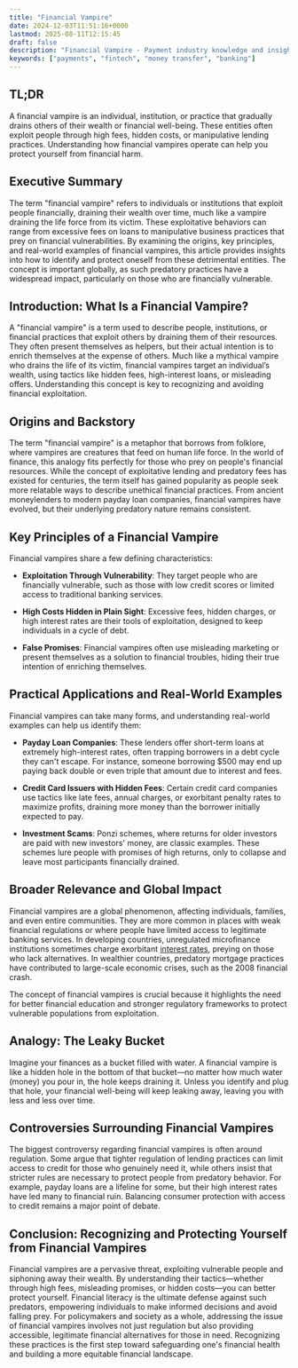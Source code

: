```yaml
---
title: "Financial Vampire"
date: 2024-12-03T11:51:16+0000
lastmod: 2025-08-11T12:15:45
draft: false
description: "Financial Vampire - Payment industry knowledge and insights"
keywords: ["payments", "fintech", "money transfer", "banking"]
---
```


## TL;DR

A financial vampire is an individual, institution, or practice that gradually drains others of their wealth or financial well-being. These entities often exploit people through high fees, hidden costs, or manipulative lending practices. Understanding how financial vampires operate can help you protect yourself from financial harm.

## Executive Summary

The term "financial vampire" refers to individuals or institutions that exploit people financially, draining their wealth over time, much like a vampire draining the life force from its victim. These exploitative behaviors can range from excessive fees on loans to manipulative business practices that prey on financial vulnerabilities. By examining the origins, key principles, and real-world examples of financial vampires, this article provides insights into how to identify and protect oneself from these detrimental entities. The concept is important globally, as such predatory practices have a widespread impact, particularly on those who are financially vulnerable.

## Introduction: What Is a Financial Vampire?

A "financial vampire" is a term used to describe people, institutions, or financial practices that exploit others by draining them of their resources. They often present themselves as helpers, but their actual intention is to enrich themselves at the expense of others. Much like a mythical vampire who drains the life of its victim, financial vampires target an individual’s wealth, using tactics like hidden fees, high-interest loans, or misleading offers. Understanding this concept is key to recognizing and avoiding financial exploitation.

## Origins and Backstory

The term "financial vampire" is a metaphor that borrows from folklore, where vampires are creatures that feed on human life force. In the world of finance, this analogy fits perfectly for those who prey on people's financial resources. While the concept of exploitative lending and predatory fees has existed for centuries, the term itself has gained popularity as people seek more relatable ways to describe unethical financial practices. From ancient moneylenders to modern payday loan companies, financial vampires have evolved, but their underlying predatory nature remains consistent.

## Key Principles of a Financial Vampire

Financial vampires share a few defining characteristics:

- **Exploitation Through Vulnerability**: They target people who are financially vulnerable, such as those with low credit scores or limited access to traditional banking services.

- **High Costs Hidden in Plain Sight**: Excessive fees, hidden charges, or high interest rates are their tools of exploitation, designed to keep individuals in a cycle of debt.

- **False Promises**: Financial vampires often use misleading marketing or present themselves as a solution to financial troubles, hiding their true intention of enriching themselves.

## Practical Applications and Real-World Examples

Financial vampires can take many forms, and understanding real-world examples can help us identify them:

- **Payday Loan Companies**: These lenders offer short-term loans at extremely high-interest rates, often trapping borrowers in a debt cycle they can't escape. For instance, someone borrowing $500 may end up paying back double or even triple that amount due to interest and fees.

- **Credit Card Issuers with Hidden Fees**: Certain credit card companies use tactics like late fees, annual charges, or exorbitant penalty rates to maximize profits, draining more money than the borrower initially expected to pay.

- **Investment Scams**: Ponzi schemes, where returns for older investors are paid with new investors' money, are classic examples. These schemes lure people with promises of high returns, only to collapse and leave most participants financially drained.

## Broader Relevance and Global Impact

Financial vampires are a global phenomenon, affecting individuals, families, and even entire communities. They are more common in places with weak financial regulations or where people have limited access to legitimate banking services. In developing countries, unregulated microfinance institutions sometimes charge exorbitant [interest rates](https://faisalkhanllc.xyz/resources/payments-wiki/i/interest/interest-rates/), preying on those who lack alternatives. In wealthier countries, predatory mortgage practices have contributed to large-scale economic crises, such as the 2008 financial crash.

The concept of financial vampires is crucial because it highlights the need for better financial education and stronger regulatory frameworks to protect vulnerable populations from exploitation.

## Analogy: The Leaky Bucket

Imagine your finances as a bucket filled with water. A financial vampire is like a hidden hole in the bottom of that bucket—no matter how much water (money) you pour in, the hole keeps draining it. Unless you identify and plug that hole, your financial well-being will keep leaking away, leaving you with less and less over time.

## Controversies Surrounding Financial Vampires

The biggest controversy regarding financial vampires is often around regulation. Some argue that tighter regulation of lending practices can limit access to credit for those who genuinely need it, while others insist that stricter rules are necessary to protect people from predatory behavior. For example, payday loans are a lifeline for some, but their high interest rates have led many to financial ruin. Balancing consumer protection with access to credit remains a major point of debate.

## Conclusion: Recognizing and Protecting Yourself from Financial Vampires

Financial vampires are a pervasive threat, exploiting vulnerable people and siphoning away their wealth. By understanding their tactics—whether through high fees, misleading promises, or hidden costs—you can better protect yourself. Financial literacy is the ultimate defense against such predators, empowering individuals to make informed decisions and avoid falling prey. For policymakers and society as a whole, addressing the issue of financial vampires involves not just regulation but also providing accessible, legitimate financial alternatives for those in need. Recognizing these practices is the first step toward safeguarding one's financial health and building a more equitable financial landscape.